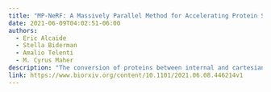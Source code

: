 ```yaml
---
title: "MP-NeRF: A Massively Parallel Method for Accelerating Protein Structure Reconstruction from Internal Coordinates"
date: 2021-06-09T04:02:51-06:00
authors:
  - Eric Alcaide
  - Stella Biderman
  - Amalio Telenti
  - M. Cyrus Maher
description: "The conversion of proteins between internal and cartesian coordinates is a limiting step in many pipelines, such as molecular dynamics simulations and machine learning models. This conversion is typically carried out by sequential or parallel applications of the Natural extension of Reference Frame (NeRF) algorithm. This work proposes a massively parallel NeRF implementation which, depending on the polymer length, achieves speedups between 400-1200x over the previous state-of-the-art. It accomplishes this by dividing the conversion into three main phases: parallel composition of the monomer backbone, assembly of backbone subunits, and parallel elongation of sidechains; and by batching these computations into a minimal number of efficient matrix operations. Special emphasis is placed on reusability and ease of use. We open source the code (available at https://github.com/EleutherAI/mp_nerf) and provide a corresponding python package."
link: https://www.biorxiv.org/content/10.1101/2021.06.08.446214v1
---
```

